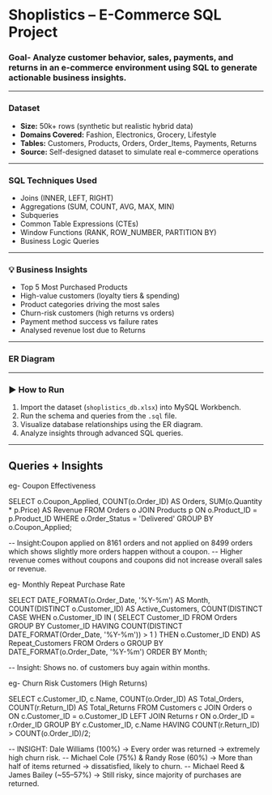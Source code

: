 #  Shoplistics – E-Commerce SQL Project

### Goal- Analyze customer behavior, sales, payments, and returns in an e-commerce environment using SQL to generate actionable business insights.

---

###  Dataset

* **Size:** 50k+ rows (synthetic but realistic hybrid data)
* **Domains Covered:** Fashion, Electronics, Grocery, Lifestyle
* **Tables:** Customers, Products, Orders, Order\_Items, Payments, Returns
* **Source:** Self-designed dataset to simulate real e-commerce operations

---

### SQL Techniques Used

* Joins (INNER, LEFT, RIGHT)
* Aggregations (SUM, COUNT, AVG, MAX, MIN)
* Subqueries
* Common Table Expressions (CTEs)
* Window Functions (RANK, ROW\_NUMBER, PARTITION BY)
* Business Logic Queries

---

### 💡 Business Insights

* Top 5 Most Purchased Products
* High-value customers (loyalty tiers & spending)
* Product categories driving the most sales
* Churn-risk customers (high returns vs orders)
* Payment method success vs failure rates
* Analysed revenue lost due to Returns

---

### ER Diagram



---

### ▶️ How to Run

1. Import the dataset (`shoplistics_db.xlsx`) into MySQL Workbench.
2. Run the schema and queries from the `.sql` file.
3. Visualize database relationships using the ER diagram.
4. Analyze insights through advanced SQL queries.

---

## Queries + Insights
eg- Coupon Effectiveness

SELECT 
    o.Coupon_Applied,
    COUNT(o.Order_ID) AS Orders,
    SUM(o.Quantity * p.Price) AS Revenue
FROM Orders o
JOIN Products p ON o.Product_ID = p.Product_ID
WHERE o.Order_Status = 'Delivered'
GROUP BY o.Coupon_Applied;

-- Insight:Coupon applied on 8161 orders and not applied on 8499 orders which shows slightly more orders happen without a coupon.
--         Higher revenue comes without coupons and coupons did not increase overall sales or revenue. 

eg- Monthly Repeat Purchase Rate

SELECT 
    DATE_FORMAT(o.Order_Date, '%Y-%m') AS Month,
    COUNT(DISTINCT o.Customer_ID) AS Active_Customers,
    COUNT(DISTINCT CASE 
                      WHEN o.Customer_ID IN (
                          SELECT Customer_ID 
                          FROM Orders 
                          GROUP BY Customer_ID 
                          HAVING COUNT(DISTINCT DATE_FORMAT(Order_Date, '%Y-%m')) > 1
                      ) 
                      THEN o.Customer_ID END) AS Repeat_Customers
FROM Orders o
GROUP BY DATE_FORMAT(o.Order_Date, '%Y-%m')
ORDER BY Month;

-- Insight: Shows no. of customers buy again within months.

eg- Churn Risk Customers (High Returns)

SELECT c.Customer_ID, c.Name,
       COUNT(o.Order_ID) AS Total_Orders,
       COUNT(r.Return_ID) AS Total_Returns
FROM Customers c
JOIN Orders o 
ON c.Customer_ID = o.Customer_ID
LEFT JOIN Returns r 
ON o.Order_ID = r.Order_ID
GROUP BY c.Customer_ID, c.Name
HAVING COUNT(r.Return_ID) > COUNT(o.Order_ID)/2;

-- INSIGHT: Dale Williams (100%) → Every order was returned → extremely high churn risk.
--          Michael Cole (75%) & Randy Rose (60%) → More than half of items returned → dissatisfied, likely to churn.
--          Michael Reed & James Bailey (~55–57%) → Still risky, since majority of purchases are returned.
